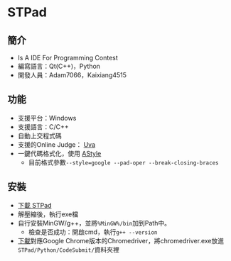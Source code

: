 # STPad
## 簡介
- Is A IDE For Programming Contest
- 編寫語言：Qt(C++)，Python
- 開發人員：Adam7066，Kaixiang4515
## 功能
- 支援平台：Windows
- 支援語言：C/C++
- 自動上交程式碼
- 支援的Online Judge： [Uva](https://onlinejudge.org/)
- 一鍵代碼格式化，使用 [AStyle](http://astyle.sourceforge.net/)
    - 目前格式參數```--style=google --pad-oper --break-closing-braces```
## 安裝
- [下載 STPad](https://github.com/STPad/STPad/releases/download/v1.0/STPad.zip)
- 解壓縮後，執行exe檔
- 自行安裝MinGW/g++，並將```%MinGW%/bin```加到Path中。
    - 檢查是否成功：開啟cmd，執行```g++ --version```
- [下載](https://chromedriver.chromium.org/downloads)對應Google Chrome版本的Chromedriver，將chromedriver.exe放進`STPad/Python/CodeSubmit/`資料夾裡
